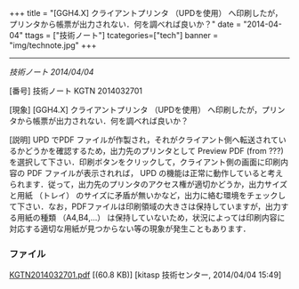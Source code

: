+++
title = "[GGH4.X] クライアントプリンタ （UPDを使用） へ印刷したが，プリンタから帳票が出力されない．何を調べれば良いか？"
date = "2014-04-04"
ttags = ["技術ノート"]
tcategories=["tech"]
banner = "img/technote.jpg"
+++


----------------------------------------------------------------------------------------------------------------

*技術ノート
2014/04/04*


[番号]
技術ノート KGTN 2014032701

[現象]
[GGH4.X] クライアントプリンタ （UPDを使用）
へ印刷したが，プリンタから帳票が出力されない．何を調べれば良いか？

[説明]
UPD でPDF
ファイルが作製され，それがクライアント側へ転送されているかどうかを確認するため，出力先のプリンタとして
Preview PDF (from ???)
を選択して下さい．印刷ボタンをクリックして，クライアント側の画面に印刷内容の
PDF ファイルが表示されれば， UPD
の機能は正常に動作していると考えられます．従って，出力先のプリンタのアクセス権が適切かどうか，出力サイズと用紙
（トレイ）
のサイズに矛盾が無いかなど，出力に絡む環境をチェックして下さい．なお，PDFファイルは印刷領域の大きさは保持していますが，出力する用紙の種類
（A4,B4,...）
は保持していないため，状況によっては印刷内容に対応する適切な用紙が見つからない等の現象が発生こともあります．


### ファイル





[KGTN2014032701.pdf](http://techreport.kitasp.net/attachments/download/1648/KGTN2014032701.pdf)
 [(60.8 KB)] [kitasp 技術センター, 2014/04/04
15:49]
